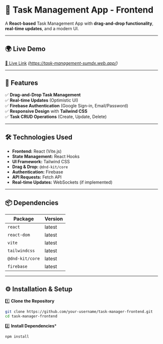 # 🚀 Task Management App - Frontend

A **React-based** Task Management App with **drag-and-drop functionality**, **real-time updates**, and a modern UI.

---

## 🌍 Live Demo  
[🔗 Live Link](#) _(https://task-management-sumdx.web.app/)_

---

## 📌 Features  
✅ **Drag-and-Drop Task Management**  
✅ **Real-time Updates** (Optimistic UI)  
✅ **Firebase Authentication** (Google Sign-in, Email/Password)  
✅ **Responsive Design** with **Tailwind CSS**  
✅ **Task CRUD Operations** (Create, Update, Delete)

---

## 🛠️ Technologies Used  
- **Frontend:** React (Vite.js)  
- **State Management:** React Hooks  
- **UI Framework:** Tailwind CSS  
- **Drag & Drop:** `@dnd-kit/core`  
- **Authentication:** Firebase  
- **API Requests:** Fetch API  
- **Real-time Updates:** WebSockets (if implemented)

---

## 📦 Dependencies  

| Package          | Version  |
|-----------------|----------|
| `react`         | latest   |
| `react-dom`     | latest   |
| `vite`          | latest   |
| `tailwindcss`   | latest   |
| `@dnd-kit/core` | latest   |
| `firebase`      | latest   |

---

## ⚙️ Installation & Setup  

1️⃣ **Clone the Repository**  
```sh
git clone https://github.com/your-username/task-manager-frontend.git
cd task-manager-frontend
```
2️⃣ **Install Dependencies***
```sh
npm install